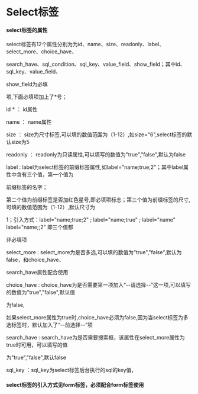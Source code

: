 # Select**标签**

#### select**标签的属性**

select标签有12个属性分别为为id、name、size、readonly、label、select\_more、choice\_have、

search\_have、sql\_condition、sql\_key、value\_field、show\_field；其中id、sql\_key、value\_field、

show\_field为必填

项,下面必填项加上了\*号；

  id \* ： id属性

name ： name属性

size ： size为尺寸标签,可以填的数值范围为（1-12）,如size="6",select标签的默认size为5

readonly ： readonly为只读属性,可以填写的数值为"true","false",默认为false

label : label为select标签的前缀标签属性,如label="name;true;2"；其中label属性中含有三个值，第一个值为

前缀标签的名字；

第二个值为前缀标签是否加红色星号,即必填项标志；第三个值为前缀标签的尺寸,可填的数值范围为（1-12）,默认尺寸为

1；引入方式：label="name;true;2" ; label="name;true" ; label="name" label="name;;2" 即三个值都

非必填项

select\_more : select\_more为是否多选,可以填的数值为"true","false",默认为false，和choice\_have、

search\_have属性配合使用

choice\_have : choice\_have为是否需要第一项加入“--请选择--”这一项,可以填写的数值为"true","false",默认值

为false,

如果select\_more属性为true时,choice\_have必须为false,因为当select标签为多选标签时，默认加入了“--前选择--”项

search\_have : search\_have为是否需要搜索框，该属性在select\_more属性为true时可用，可以填写的值

为"true","false",默认false

sql\_key  ：sql\_key为select标签后台执行的sql的key值，

#### select标签的引入方式见form标签，必须配合form标签使用



